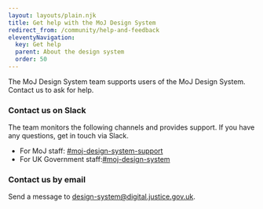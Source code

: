 ```yaml
---
layout: layouts/plain.njk
title: Get help with the MoJ Design System
redirect_from: /community/help-and-feedback
eleventyNavigation:
  key: Get help
  parent: About the design system
  order: 50
---
```


<span class="govuk-caption-xl">The MoJ Design System team supports users of the MoJ Design System. Contact us to ask for help.</span>

### Contact us on Slack

The team monitors the following channels and provides support. If you have any questions, get in touch via Slack.

- For MoJ staff: [#moj-design-system-support](https://moj.enterprise.slack.com/archives/CH5RUSB27)
- For UK Government staff:[#moj-design-system](https://ukgovernmentdigital.slack.com/archives/CJ6QDRDGC)

### Contact us by email

Send a message to [design-system@digital.justice.gov.uk](mailto:design-system@digital.justice.gov.uk).
